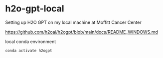 # h2o-gpt-local

Setting up H2O GPT on my local machine at Moffitt Cancer Center

https://github.com/h2oai/h2ogpt/blob/main/docs/README_WINDOWS.md

local conda environment

```
conda activate h2ogpt

```

